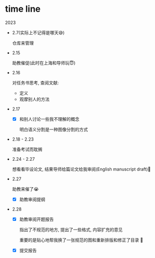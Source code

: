 # time line

2023

- 2.7(实际上不记得是哪天:sweat_smile:)

  仓库来管理

- 2.15

  助教催促(此时在上海和导师玩:innocent:)

- 2.16

  对任务书思考, 查阅文献:

  - 定义
  - 观摩别人的方法

- 2.17

  - [x] 和别人讨论一些我不理解的概念

    明白语义分割是一种图像分割的方式

- 2.18 - 2.23

  准备考试而耽搁

- 2.24 - 2.27

  想看看毕设论文, 结果导师给篇论文给我审阅(English manuscript draft):smiling_face_with_tear:

- 2.27

  助教来催了:sob:

  - [x] 助教审阅提纲

- 2.28

  - [x] 助教审阅开题报告

    指出了不规范的地方, 提出了一些格式, 内容扩充的意见

    重要的是贴心地帮我换了一张规范的图和重新排版和修正了目录 :rose:

  - [x] 提交报告
